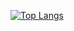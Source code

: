 [![Top Langs](https://github-readme-stats.vercel.app/api/top-langs/?username=max-konin&layout=compact&theme=radical)](https://github.com/anuraghazra/github-readme-stats)

<!--
**max-konin/max-konin** is a ✨ _special_ ✨ repository because its `README.md` (this file) appears on your GitHub profile.

Here are some ideas to get you started:

- 🔭 I’m currently working on ...
- 🌱 I’m currently learning ...
- 👯 I’m looking to collaborate on ...
- 🤔 I’m looking for help with ...
- 💬 Ask me about ...
- 📫 How to reach me: ...
- 😄 Pronouns: ...
- ⚡ Fun fact: ...
-->
